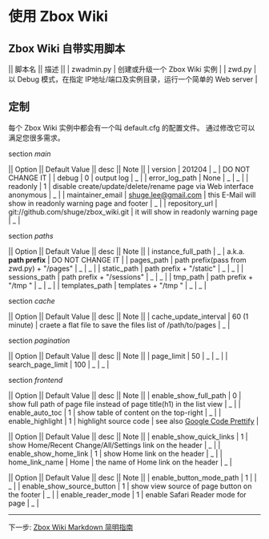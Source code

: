 # 使用 Zbox Wiki

## Zbox Wiki 自带实用脚本 

|| 脚本名 || 描述 ||
| zwadmin.py | 创建或升级一个 Zbox Wiki 实例 |
| zwd.py | 以 Debug 模式，在指定 IP地址/端口及实例目录，运行一个简单的 Web server |


## 定制

每个 Zbox Wiki 实例中都会有一个叫 default.cfg 的配置文件。
通过修改它可以满足您很多需求。

section _main_

|| Option || Default Value || desc || Note ||
| version | 201204 | _ | DO NOT CHANGE IT |
| debug | 0 | output log | _ |
| error_log_path | None | _ |  _ |
| readonly | 1 | disable create/update/delete/rename page via Web interface anonymous | _ | 
| maintainer_email | shuge.lee@gmail.com | this E-Mail will show in readonly warning page and footer | _ |
| repository_url | git://github.com/shuge/zbox_wiki.git | it will show in readonly warning page | _ | 


section _paths_

|| Option || Default Value || desc || Note ||
| instance_full_path | _ | a.k.a. **path prefix** | DO NOT CHANGE IT  | 
| pages_path | path prefix(pass from zwd.py) + "/pages" | _ | _ | 
| static_path | path prefix + "/static" | _ | _ |
| sessions_path | path prefix + "/sessions" | _ | _ |
| tmp_path | path prefix + "/tmp " | _ | _ | 
| templates_path | templates + "/tmp " | _ | _ |


section _cache_

|| Option || Default Value || desc || Note ||
| cache_update_interval | 60 (1 minute) | craete a flat file to save the files list of /path/to/pages | _ |


section _pagination_

|| Option || Default Value || desc || Note ||
| page_limit | 50 | _ | _ | 
| search_page_limit | 100 | _ | _ | 


section _frontend_

|| Option || Default Value || desc || Note ||
| enable_show_full_path | 0 | show full path of page file instead of page title(h1) in the list view  | _ | 
| enable_auto_toc | 1 | show table of content on the top-right | _ | 
| enable_highlight | 1 | highlight source code | see also [Google Code Prettify](http://code.google.com/p/google-code-prettify) | 

|| Option || Default Value || desc || Note ||
| enable_show_quick_links | 1 | show Home/Recent Change/All/Settings link on the header | _ | 
| enable_show_home_link | 1 | show Home link on the header | _ | 
| home_link_name | Home | the name of Home link on the header | _ | 

|| Option || Default Value || desc || Note ||
| enable_button_mode_path | 1 | | _ | 
| enable_show_source_button | 1 | show view source of page button on the footer | _ | 
| enable_reader_mode | 1 | enable Safari Reader mode for page | _ | 


----

下一步: [Zbox Wiki Markdown 简明指南](a-short-guide-for-markdown)